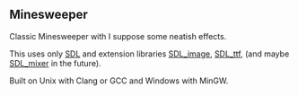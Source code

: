 ## Minesweeper

Classic Minesweeper with I suppose some neatish effects.

This uses only [SDL](https://www.libsdl.org/) and extension libraries [SDL_image](https://wiki.libsdl.org/SDL_image/), [SDL_ttf](https://wiki.libsdl.org/SDL_ttf/), (and maybe [SDL_mixer](https://wiki.libsdl.org/SDL_mixer/) in the future).

Built on Unix with Clang or GCC and Windows with MinGW.
